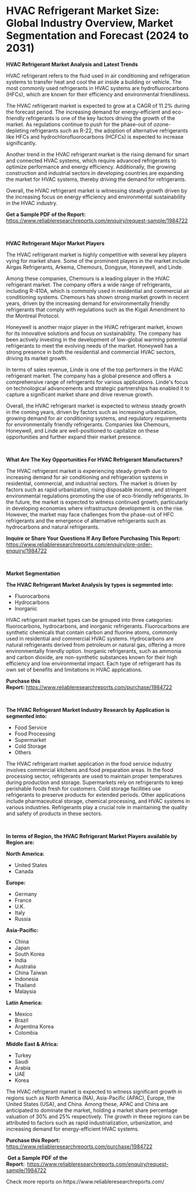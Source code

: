 <p><h1>HVAC Refrigerant Market Size: Global Industry Overview, Market Segmentation and Forecast (2024 to 2031)</h1></p><p><strong>HVAC Refrigerant Market Analysis and Latest Trends</strong></p>
<p><p>HVAC refrigerant refers to the fluid used in air conditioning and refrigeration systems to transfer heat and cool the air inside a building or vehicle. The most commonly used refrigerants in HVAC systems are hydrofluorocarbons (HFCs), which are known for their efficiency and environmental friendliness.</p><p>The HVAC refrigerant market is expected to grow at a CAGR of 11.2% during the forecast period. The increasing demand for energy-efficient and eco-friendly refrigerants is one of the key factors driving the growth of the market. As regulations continue to push for the phase-out of ozone-depleting refrigerants such as R-22, the adoption of alternative refrigerants like HFCs and hydrochlorofluorocarbons (HCFCs) is expected to increase significantly.</p><p>Another trend in the HVAC refrigerant market is the rising demand for smart and connected HVAC systems, which require advanced refrigerants to optimize performance and energy efficiency. Additionally, the growing construction and industrial sectors in developing countries are expanding the market for HVAC systems, thereby driving the demand for refrigerants.</p><p>Overall, the HVAC refrigerant market is witnessing steady growth driven by the increasing focus on energy efficiency and environmental sustainability in the HVAC industry.</p></p>
<p><strong>Get a Sample PDF of the Report:&nbsp;</strong> <a href="https://www.reliableresearchreports.com/enquiry/request-sample/1984722">https://www.reliableresearchreports.com/enquiry/request-sample/1984722</a></p>
<p>&nbsp;</p>
<p><strong>HVAC Refrigerant Major Market Players</strong></p>
<p><p>The HVAC refrigerant market is highly competitive with several key players vying for market share. Some of the prominent players in the market include Airgas Refrigerants, Arkema, Chemours, Dongyue, Honeywell, and Linde.</p><p>Among these companies, Chemours is a leading player in the HVAC refrigerant market. The company offers a wide range of refrigerants, including R-410A, which is commonly used in residential and commercial air conditioning systems. Chemours has shown strong market growth in recent years, driven by the increasing demand for environmentally friendly refrigerants that comply with regulations such as the Kigali Amendment to the Montreal Protocol.</p><p>Honeywell is another major player in the HVAC refrigerant market, known for its innovative solutions and focus on sustainability. The company has been actively investing in the development of low-global warming potential refrigerants to meet the evolving needs of the market. Honeywell has a strong presence in both the residential and commercial HVAC sectors, driving its market growth.</p><p>In terms of sales revenue, Linde is one of the top performers in the HVAC refrigerant market. The company has a global presence and offers a comprehensive range of refrigerants for various applications. Linde's focus on technological advancements and strategic partnerships has enabled it to capture a significant market share and drive revenue growth.</p><p>Overall, the HVAC refrigerant market is expected to witness steady growth in the coming years, driven by factors such as increasing urbanization, growing demand for air conditioning systems, and regulatory requirements for environmentally friendly refrigerants. Companies like Chemours, Honeywell, and Linde are well-positioned to capitalize on these opportunities and further expand their market presence.</p></p>
<p>&nbsp;</p>
<p><strong>What Are The Key Opportunities For HVAC Refrigerant Manufacturers?</strong></p>
<p><p>The HVAC refrigerant market is experiencing steady growth due to increasing demand for air conditioning and refrigeration systems in residential, commercial, and industrial sectors. The market is driven by factors such as rapid urbanization, rising disposable income, and stringent environmental regulations promoting the use of eco-friendly refrigerants. In the future, the market is expected to witness continued growth, particularly in developing economies where infrastructure development is on the rise. However, the market may face challenges from the phase-out of HFC refrigerants and the emergence of alternative refrigerants such as hydrocarbons and natural refrigerants.</p></p>
<p><strong>Inquire or Share Your Questions If Any Before Purchasing This Report:</strong> <a href="https://www.reliableresearchreports.com/enquiry/pre-order-enquiry/1984722">https://www.reliableresearchreports.com/enquiry/pre-order-enquiry/1984722</a></p>
<p>&nbsp;</p>
<p><strong>Market Segmentation</strong></p>
<p><strong>The HVAC Refrigerant Market Analysis by types is segmented into:</strong></p>
<p><ul><li>Fluorocarbons</li><li>Hydrocarbons</li><li>Inorganic</li></ul></p>
<p><p>HVAC refrigerant market types can be grouped into three categories: fluorocarbons, hydrocarbons, and inorganic refrigerants. Fluorocarbons are synthetic chemicals that contain carbon and fluorine atoms, commonly used in residential and commercial HVAC systems. Hydrocarbons are natural refrigerants derived from petroleum or natural gas, offering a more environmentally friendly option. Inorganic refrigerants, such as ammonia and carbon dioxide, are non-synthetic substances known for their high efficiency and low environmental impact. Each type of refrigerant has its own set of benefits and limitations in HVAC applications.</p></p>
<p><strong>Purchase this Report:&nbsp;</strong><a href="https://www.reliableresearchreports.com/purchase/1984722">https://www.reliableresearchreports.com/purchase/1984722</a></p>
<p>&nbsp;</p>
<p><strong>The HVAC Refrigerant Market Industry Research by Application is segmented into:</strong></p>
<p><ul><li>Food Service</li><li>Food Processing</li><li>Supermarket</li><li>Cold Storage</li><li>Others</li></ul></p>
<p><p>The HVAC refrigerant market application in the food service industry involves commercial kitchens and food preparation areas. In the food processing sector, refrigerants are used to maintain proper temperatures during production and storage. Supermarkets rely on refrigerants to keep perishable foods fresh for customers. Cold storage facilities use refrigerants to preserve products for extended periods. Other applications include pharmaceutical storage, chemical processing, and HVAC systems in various industries. Refrigerants play a crucial role in maintaining the quality and safety of products in these sectors.</p></p>
<p>&nbsp;</p>
<p><strong>In terms of Region, the HVAC Refrigerant Market Players available by Region are:</strong></p>
<p>
    <p> <strong> North America: </strong>
        <ul>
            <li>United States</li>
            <li>Canada</li>
        </ul>
        </p> 
    <p> <strong> Europe: </strong>
        <ul>
            <li>Germany</li>
            <li>France</li>
            <li>U.K.</li>
            <li>Italy</li>
            <li>Russia</li>
        </ul>
        </p> 
    <p> <strong> Asia-Pacific: </strong>
        <ul>
            <li>China</li>
            <li>Japan</li>
            <li>South Korea</li>
            <li>India</li>
            <li>Australia</li>
            <li>China Taiwan</li>
            <li>Indonesia</li>
            <li>Thailand</li>
            <li>Malaysia</li>
        </ul>
        </p> 
    <p> <strong> Latin America: </strong>
        <ul>
            <li>Mexico</li>
            <li>Brazil</li>
            <li>Argentina Korea</li>
            <li>Colombia</li>
        </ul>
        </p> 
    <p> <strong> Middle East & Africa: </strong>
        <ul>
            <li>Turkey</li>
            <li>Saudi</li>
            <li>Arabia</li>
            <li>UAE</li>
            <li>Korea</li>
        </ul>
    </p>
    </p>
<p><p>The HVAC refrigerant market is expected to witness significant growth in regions such as North America (NA), Asia-Pacific (APAC), Europe, the United States (USA), and China. Among these, APAC and China are anticipated to dominate the market, holding a market share percentage valuation of 30% and 25% respectively. The growth in these regions can be attributed to factors such as rapid industrialization, urbanization, and increasing demand for energy-efficient HVAC systems.</p></p>
<p><strong>Purchase this Report: </strong><a href="https://www.reliableresearchreports.com/purchase/1984722">https://www.reliableresearchreports.com/purchase/1984722</a></p>
<p>&nbsp;<strong>Get a Sample PDF of the Report:&nbsp;&nbsp;</strong><a href="https://www.reliableresearchreports.com/enquiry/request-sample/1984722">https://www.reliableresearchreports.com/enquiry/request-sample/1984722</a></p>
<p><strong></strong></p>
<p>Check more reports on https://www.reliableresearchreports.com/</p>